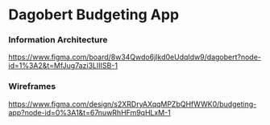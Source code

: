 # Dagobert Budgeting App



### Information Architecture
https://www.figma.com/board/8w34Qwdo6jIkd0eUdqIdw9/dagobert?node-id=1%3A2&t=MfJug7azi3LIIISB-1

### Wireframes
https://www.figma.com/design/s2XRDryAXqqMPZbQHfWWK0/budgeting-app?node-id=0%3A1&t=67nuwRhHFm9qHLxM-1

